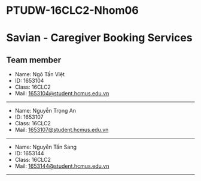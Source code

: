 # PTUDW-16CLC2-Nhom06
# Savian - Caregiver Booking Services

## Team member
* Name: Ngô Tấn Việt
* ID: 1653104
* Class: 16CLC2
* Mail: 1653104@student.hcmus.edu.vn
***
* Name: Nguyễn Trọng An
* ID: 1653107
* Class: 16CLC2
* Mail: 1653107@student.hcmus.edu.vn
***
* Name: Nguyễn Tấn Sang
* ID: 1653144
* Class: 16CLC2
* Mail: 1653144@student.hcmus.edu.vn
***
